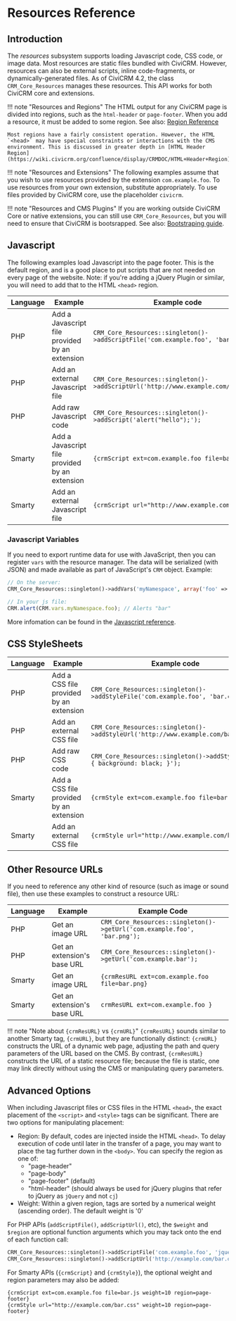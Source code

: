 # Resources Reference

## Introduction

The *resources* subsystem supports loading Javascript code, CSS code, or image data. Most resources are static files bundled with CiviCRM. However, resources can also be external scripts, inline code-fragments, or dynamically-generated files. As of CiviCRM 4.2, the class `CRM_Core_Resources` manages these resources. This API works for both CiviCRM core and extensions.

!!! note "Resources and Regions"
    The HTML output for any CiviCRM page is divided into regions, such as the `html-header` or `page-footer`. When you add a resource, it must be added to some region. See also: [Region Reference](https://wiki.civicrm.org/confluence/display/CRMDOC/Region+Reference)

    Most regions have a fairly consistent operation. However, the HTML `<head>` may have special constraints or interactions with the CMS environment. This is discussed in greater depth in [HTML Header Region](https://wiki.civicrm.org/confluence/display/CRMDOC/HTML+Header+Region).

!!! note "Resources and Extensions"
    The following examples assume that you wish to use resources provided by the extension `com.example.foo`. To use resources from your own extension, substitute appropriately. To use files provided by CiviCRM core, use the placeholder `civicrm`.

!!! note "Resources and CMS Plugins"
    If you are working outside CiviCRM Core or native extensions, you can still use `CRM_Core_Resources`, but you will need to ensure that CiviCRM is bootsrapped. See also: [Bootstraping guide](/framework/bootstrap.md).

## Javascript

The following examples load Javascript into the page footer. This is the default region, and is a good place to put scripts that are not needed on every page of the website. Note: if you're adding a jQuery Plugin or similar, you will need to add that to the HTML `<head>` region.

Language | Example | Example code |
--- | --- | --- |
PHP | Add a Javascript file provided by an extension | `CRM_Core_Resources::singleton()->addScriptFile('com.example.foo', 'bar.js');` |
PHP | Add an external Javascript file | `CRM_Core_Resources::singleton()->addScriptUrl('http://www.example.com/bar.js');` |
PHP | Add raw Javascript code | `CRM_Core_Resources::singleton()->addScript('alert("hello");');` |
Smarty | Add a Javascript file provided by an extension | `{crmScript ext=com.example.foo file=bar.js}` |
Smarty | Add an external Javascript file | `{crmScript url="http://www.example.com/bar.js"}` |

### Javascript Variables

If you need to export runtime data for use with JavaScript, then you can register `vars` with the resource manager. The data will be serialized (with JSON) and made available as part of JavaScript's `CRM` object. Example:

```php
// On the server:
CRM_Core_Resources::singleton()->addVars('myNamespace', array('foo' => 'bar'));
```

```javascript
// In your js file:
CRM.alert(CRM.vars.myNamespace.foo); // Alerts "bar"
```

More infomation can be found in the [Javascript reference](/standards/javascript.md).

## CSS StyleSheets

Language | Example | Example code |
--- | --- | --- |
PHP | Add a CSS file provided by an extension | `CRM_Core_Resources::singleton()->addStyleFile('com.example.foo', 'bar.css');` |
PHP | Add an external CSS file | `CRM_Core_Resources::singleton()->addStyleUrl('http://www.example.com/bar.css');` |
PHP | Add raw CSS code | `CRM_Core_Resources::singleton()->addStyle('body { background: black; }');` |
Smarty | Add a CSS file provided by an extension | `{crmStyle ext=com.example.foo file=bar.css}` |
Smarty | Add an external CSS file | `{crmStyle url="http://www.example.com/bar.css"}` |

## Other Resource URLs

If you need to reference any other kind of resource (such as image or sound file), then use these examples to construct a resource URL:

| Language | Example | Example Code |
--- | --- | --- |
PHP | Get an image URL | `CRM_Core_Resources::singleton()->getUrl('com.example.foo', 'bar.png');` |
PHP | Get an extension's base URL | `CRM_Core_Resources::singleton()->getUrl('com.example.bar');` |
Smarty | Get an image URL | `{crmResURL ext=com.example.foo file=bar.png}` |
Smarty | Get an extension's base URL | `crmResURL ext=com.example.foo }` |

!!! note "Note about `{crmResURL}` vs `{crmURL}`"
    `{crmResURL}` sounds similar to another Smarty tag, `{crmURL}`, but they are functionally distinct: `{crmURL}` constructs the URL of a dynamic web page, adjusting the path and query parameters of the URL based on the CMS. By contrast, `{crmResURL}` constructs the URL of a static resource file; because the file is static, one may link directly without using the CMS or manipulating query parameters.

## Advanced Options

When including Javascript files or CSS files in the HTML `<head>`, the exact placement of the `<script>` and `<style>` tags can be significant. There are two options for manipulating placement:

* Region: By default, codes are injected inside the HTML `<head>`. To delay execution of code until later in the transfer of a page, you may want to place the tag further down in the `<body>`. You can specify the region as one of:
    * "page-header"
    * "page-body"
    * "page-footer" (default)
    * "html-header" (should always be used for jQuery plugins that refer to jQuery as `jQuery` and not `cj`)
* Weight: Within a given region, tags are sorted by a numerical weight (ascending order). The default weight is '0'

For PHP APIs (`addScriptFile()`, `addScriptUrl()`, etc), the `$weight` and `$region` are optional function arguments which you may tack onto the end of each function call:

```php
CRM_Core_Resources::singleton()->addScriptFile('com.example.foo', 'jquery.bar.js', 10, 'html-header');
CRM_Core_Resources::singleton()->addScriptUrl('http://example.com/bar.css', 10, 'page-header');
```

For Smarty APIs (`{crmScript}` and `{crmStyle}`), the optional weight and region parameters may also be added:

```
{crmScript ext=com.example.foo file=bar.js weight=10 region=page-footer}
{crmStyle url="http://example.com/bar.css" weight=10 region=page-footer}
```
